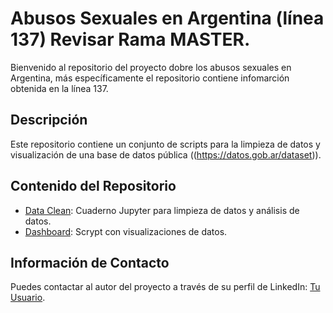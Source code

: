 <!-- markdown -->
# Abusos Sexuales en Argentina (línea 137) Revisar Rama MASTER.
Bienvenido al repositorio del proyecto dobre los abusos sexuales en Argentina, más específicamente el repositorio contiene infomarción obtenida en la línea 137.

## Descripción
Este repositorio contiene un conjunto de scripts para la limpieza de datos y visualización de una base de datos pública ((https://datos.gob.ar/dataset)).

## Contenido del Repositorio
- [Data Clean](https://github.com/jtbigdata/AbusoSexual_linea137/blob/master/Intervenciones137.ipynb): Cuaderno Jupyter para limpieza de datos y análisis de datos.
- [Dashboard](https://github.com/jtbigdata/AbusoSexual_linea137/blob/master/Dash1.py): Scrypt con visualizaciones de datos.
<!-- Agrega más elementos según sea necesario -->


## Información de Contacto
Puedes contactar al autor del proyecto a través de su perfil de LinkedIn: [Tu Usuario](https://www.linkedin.com/in/julio-c%C3%A9sar-torres-pati%C3%B1o-78492696/).
